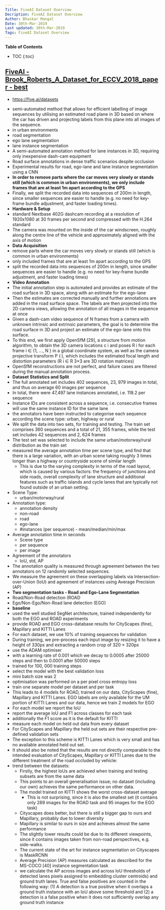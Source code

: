 ```yaml
---
Title: FiveAI Dataset Overview
Decription: FiveAI Dataset Overview
Author: Bhaskar Mangal
Date: 30th-Mar-2019
Last updated: 30th-Mar-2019
Tags: FiveAI Dataset Overview
---
```



**Table of Contents**
* TOC
{:toc}


## [ FiveAI -Brook_Roberts_A_Dataset_for_ECCV_2018_paper - best](https://five.ai/)
+ https://five.ai/datasets
* semi-automated method that allows for efficient labelling of image sequences by utilising an estimated road plane in 3D based on where the car has driven and projecting labels from this plane into all images of the sequence.
* in urban environments
* road segmentation
* ego lane segmentation
* lane instance segmentation
* A semi-automated annotation method for lane instances in 3D, requiring only inexpensive dash-cam equipment
* Road surface annotations in dense traffic scenarios despite occlusion
* Experimental results for road, ego-lane and lane instance segmentation using a CNN
* **In order to remove parts where the car moves very slowly or stands still (which is common in urban environments), we only include frames that are at least 1m apart according to the GPS**
* Finally, we split the recorded data into sequences of 200m in length, since smaller sequences are easier to handle (e.g. no need for key-frame bundle adjustment, and faster loading times).
* **Hardware & Setup**
* standard Nextbase 402G dashcam recording at a resolution of 1920x1080 at 30 frames per second and compressed with the H.264 standard
* The camera was mounted on the inside of the car windscreen, roughly along the centre line of the vehicle and approximately aligned with the axis of motion
* **Data Acquisition**
* remove parts where the car moves very slowly or stands still (which is common in urban environments)
* only included frames that are at least 1m apart according to the GPS
* split the recorded data into sequences of 200m in length, since smaller sequences are easier to handle (e.g. no need for key-frame bundle adjustment, and faster loading times)
* **Video Annotation**
* The initial annotation step is automated and provides an estimate of the road surface in 3D space, along with an estimate for the ego-lane
* Then the estimates are corrected manually and further annotations are added in the road surface space. The labels are then projected into the 2D camera views, allowing the annotation of all images in the sequence at once
* Given a dash-cam video sequence of N frames from a camera with unknown intrinsic and extrinsic parameters, the goal is to determine the road surface in 3D and project an estimate of the ego-lane onto this surface.
* To this end, we first apply OpenSfM [29], a structure from motion algorithm, to obtain the 3D camera locations c i and poses R i for each frame i ∈ {1, ..., N } in a global coordinate system, as well as the camera projective transform P (·), which includes the estimated focal length and distortion parameters (R i ∈ R 3×3 are 3D rotation matrices)
* OpenSfM reconstructions are not perfect, and failure cases are filtered during the manual annotation process.
* **Dataset Statistics and Split**
* The full annotated set includes 402 sequences, 23, 979 images in total, and thus on average 60 images per sequence
* In total, there were 47,497 lane instances annotated, i.e. 118.2 per sequence
* Instance IDs are consistent across a sequence, i.e. consecutive frames will use the same instance ID for the same lane
* the annotators have been instructed to categorise each sequence according the scene type: urban, highway or rural
* We split the data into two sets, for training and testing. The train set comprises 360 sequences and a total of 21, 355 frames, while the test set includes 42 sequences and 2, 624 frames
* The test set was selected to include the same urban/motorway/rural distribution as the train set
* measured the average annotation time per scene type, and find that there is a large variation, with an urban scene taking roughly 3 times longer than a highway or countryside scene of similar length
  * This is due to the varying complexity in terms of the road layout, which is caused by various factors: the frequency of junctions and side roads, overall complexity of lane structure and additional features such as traffic islands and cycle lanes that are typically not found outside of an urban setting.
* Scene Type:
  * urban/motorway/rural
* Annotation type:
  * annotation density
  * non-road
  * road
  * ego-lane
  - #instances (per sequence) - mean/median/min/max
* Average annotation time in seconds
  - Scene type
  - per sequence
  - per image
* Agreement of the annotators
  * IoU, std, AP
* The annotation quality is measured through agreement between the two annotators on 12 randomly selected sequences.
* We measure the agreement on these overlapping labels via Intersection-over-Union (IoU) and agreement of instances using Average Precision (AP)
* **Two segmentation tasks - Road and Ego-Lane Segmentation**
* Road/Non-Road detection (ROAD
* Ego/Non-Ego/Non-Road lane detection (EGO)
* **baseline**
* used the well studied SegNet architecture, trained independently for both the EGO and ROAD experiments
* provide ROAD and EGO cross-database results for CityScapes (fine), Mapillary and KITTI Lanes
* For each dataset, we use 10% of training sequences for validation
* During training, we pre-process each input image by resizing it to have a height of 330px and extracting a random crop of 320 × 320px
* use the ADAM optimiser
* with a learning rate of 0.001 which we decay to 0.0005 after 25000 steps and then to 0.0001 after 50000 steps
* trained for 100, 000 training steps
* select the model with the best validation loss
* mini batch size was 2
* optimisation was performed on a per pixel cross entropy loss
* train one separate model per dataset and per task
* This leads to 4 models for ROAD, trained on our data, CityScapes (fine), Mapillary and KITTI Lanes. EGO labels are only available for the UM portion of KITTI Lanes and our data, hence we train 2 models for EGO
* For each model we report the IoU
* report the average IoU and F1 across classes for each task
* additionally the F1 score as it is the default for KITTI
* measure each model on held out data from every dataset
* For CityScapes and Mapillary the held out sets are their respective pre-defined validation sets
* The exception to this scheme is KITTI Lanes which is very small
and has no available annotated held out set.
* It should also be noted that the results are not directly comparable to the intended evaluation of CityScapes, Mapillary or KITTI Lanes due to the different treatment of the road occluded by vehicle:
* trend between the datasets:
  - Firstly, the highest IoUs are achieved when training and testing subsets are from the same data
  - This points to an overall generalisation issue; no dataset (including our own) achieves the same performance on other data.
  - The model trained on KITTI shows the worst cross-dataset average
    + This is not surprising, since it is also the smallest set (it contains only 289 images for the ROAD task and 95 images for the EGO task)
  - Cityscapes does better, but there is still a bigger gap to ours and Mapillary, probably due to lower diversity
  - Mapillary is similar to ours in size and achieves almost the same performance
  - The slightly lower results could be due to its different viewpoints, since it contains images taken from non-road perspectives, e.g. side-walks.
  - The current state of the art for instance segmentation on Cityscapes is MaskRCNN
  - Average Precision (AP) measures calculated as described for the MS-COCO [40] instance segmentation task
  - we calculate the AP across images and across IoU thresholds of detected lanes pixels assigned to embedding cluster centroids) and ground truth lanes. True and false positives are counted in the following way: (1) A detection is a true positive when it overlaps a ground truth instance with an IoU above some threshold and (2) a detection is a false positive when it does not sufficiently overlap any ground truth instance

